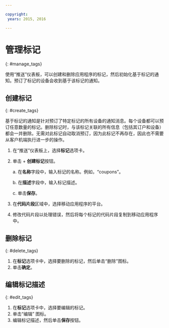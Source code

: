```yaml
---

copyright:
 years: 2015, 2016

---
```


# 管理标记
{: #manage_tags}

使用“推送”仪表板，可以创建和删除应用程序的标记，然后初始化基于标记的通知。预订了标记的设备会收到基于该标记的通知。


## 创建标记
{: #create_tags}

基于标记的通知是针对预订了特定标记的所有设备的通知消息。每个设备都可以预订任意数量的标记。删除标记时，与该标记关联的所有信息（包括其订户和设备）都会一并删除。无需对此标记自动取消预订，因为此标记不再存在，因此也不需要从客户机端执行进一步的操作。

1. 在“推送”仪表板上，选择**标记**选项卡。
1. 单击 + **创建标记**按钮。   

   a. 在**名称**字段中，输入标记的名称。例如，“coupons”。
   
   b. 在**描述**字段中，输入标记描述。
         
   
   c. 单击**保存**。
   
1. 在**代码片段**区域中，选择移动应用程序的平台。
1. 修改代码片段以处理错误，然后将每个标记的代码片段复制到移动应用程序中。

## 删除标记
{: #delete_tags}

1. 在**标记**选项卡中，选择要删除的标记，然后单击“删除”图标。
1. 单击**确定**。

## 编辑标记描述
{: #edit_tags}

1. 在**标记**选项卡中，选择要编辑的标记。
1. 单击“编辑” 图标。
1. 编辑标记描述，然后单击**保存**按钮。






